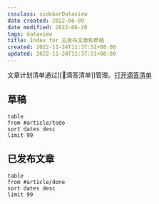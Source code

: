 ```yaml
---
cssclass: sidebarDataview
date created: 2022-06-09
date modified: 2022-08-20
tags: dataview
title: Index for 已发布文章和草稿
created: 2022-11-24T11:37:51+08:00
updated: 2022-11-24T11:37:51+08:00
---
```


文章计划清单通过[[🤖滴答清单]]管理。[打开滴答清单](ticktick://)

## 草稿

```dataview
table 
from #article/todo 
sort dates desc
limit 99
```

 

## 已发布文章

```dataview
table 
from #article/done
sort dates desc
limit 99
```
